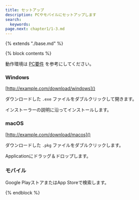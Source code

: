 ```yaml
---
title: セットアップ
description: PCやモバイルにセットアップします
search: 
  keywords: 
page.next: chapter1/1-3.md
---
```

{% extends "./base.md" %}

{% block contents %}

動作環境は [PC要件](./1-1.md) を参考にしてください。

### Windows

[http://example.com/download/windows]()

ダウンロードした `.exe` ファイルをダブルクリックして開きます。

インストーラーの説明に沿ってインストールします。

### macOS

[http://example.com/download/macos]()

ダウンロードした `.pkg` ファイルをダブルクリックします。

Applicationにドラッグ＆ドロップします。

### モバイル

Google PlayストアまたはApp Storeで検索します。

{% endblock %}
